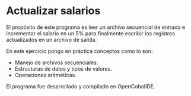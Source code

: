 # Actualizar salarios
El propósito de este programa es leer un archivo secuencial de entrada e incrementar el salario en un 5% para finalmente escribir los registros actualizados en un archivo de salida.

En este ejercicio pongo en práctica conceptos como lo son:

* Manejo de archivos secuenciales.
* Estructuras de datos y tipos de valores.
* Operaciones aritméticas.


El programa fue desarrollado y compilado en OpenCobolIDE.

